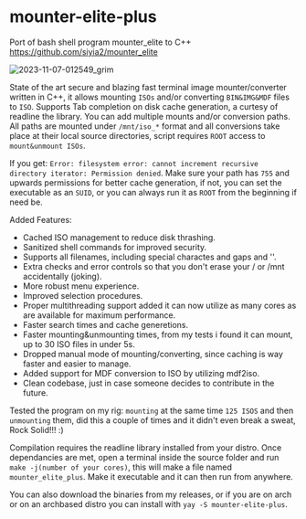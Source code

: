 # mounter-elite-plus
Port of bash shell program mounter_elite to C++ 
https://github.com/siyia2/mounter_elite


![2023-11-07-012549_grim](https://github.com/siyia2/mounter-elite-plus/assets/46220960/343e1ce4-1e27-4885-83c1-c4341a9aeb48)




State of the art secure and blazing fast terminal image mounter/converter written in C++, it allows mounting `ISOs` and/or converting `BIN&IMG&MDF` files to `ISO`. Supports Tab completion on disk cache generation, a curtesy of readline the library. 
You can add multiple mounts and/or conversion paths. All paths are mounted under `/mnt/iso_*` format and all conversions take place at their local source directories, script requires `ROOT` access to `mount&unmount ISOs`. 

If you get: `Error: filesystem error: cannot increment recursive directory iterator: Permission denied`.
Make sure your path has `755` and upwards permissions for better cache generation, if not, you can set the executable as an `SUID`, or you can always run it as `ROOT` from the beginning if need be.

Added Features:
* Cached ISO management to reduce disk thrashing.
* Sanitized shell commands for improved security.
* Supports all filenames, including special charactes and gaps and ''.
* Extra checks and error controls so that you don't erase your / or /mnt accidentally (joking).
* More robust menu experience.
* Improved selection procedures.
* Proper multithreading support added it can now utilize as many cores as are available for maximum performance.
* Faster search times and cache generetions.
* Faster mounting&unmounting times, from my tests i found it can mount, up to 30 ISO files in under 5s.
* Dropped manual mode of mounting/converting, since caching is way faster and easier to manage.
* Added support for MDF conversion to ISO by utilizing mdf2iso.
* Clean codebase, just in case someone decides to contribute in the future.

Tested the program on my rig: `mounting` at the same time `125 ISOS` and then `unmounting` them, did this a couple of times and it didn't even break a sweat, Rock Solid!!! :)

Compilation requires the readline library installed from your distro. 
Once dependancies are met, open a terminal inside the source folder and run `make -j(number of your cores)`, this will make a file named `mounter_elite_plus`.
Make it executable and it can then run from anywhere.

You can also download the binaries from my releases, or if you are on arch or on an archbased distro you can install with `yay -S mounter-elite-plus`.
